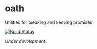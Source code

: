 oath
=======

Utilities for breaking and keeping promises

[![Build Status](https://travis-ci.org/SteefH/oath.svg?branch=master)](https://travis-ci.org/SteefH/oath)

_Under development_
